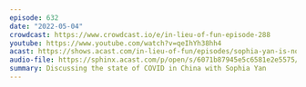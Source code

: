 ```yaml
---
episode: 632
date: "2022-05-04"
crowdcast: https://www.crowdcast.io/e/in-lieu-of-fun-episode-288
youtube: https://www.youtube.com/watch?v=qeIhYh38hh4
acast: https://shows.acast.com/in-lieu-of-fun/episodes/sophia-yan-is-not-in-china
audio-file: https://sphinx.acast.com/p/open/s/6071b87945e5c6581e2e5575/e/628ac676f7a9350013265b18/media.mp3
summary: Discussing the state of COVID in China with Sophia Yan
---
```

